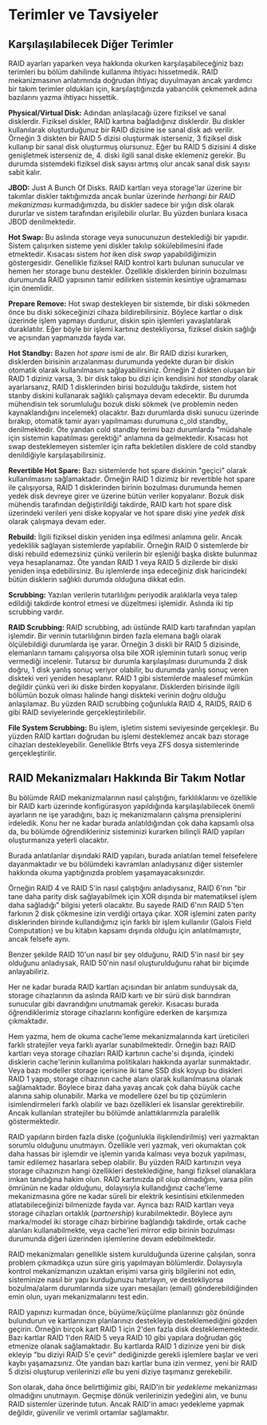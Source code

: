 # Terimler ve Tavsiyeler

## Karşılaşılabilecek Diğer Terimler

RAID ayarları yaparken veya hakkında okurken karşılaşabileceğiniz bazı terimleri bu bölüm dahilinde kullanma ihtiyacı hissetmedik. RAID mekanizmasının anlatımında doğrudan ihtiyaç duyulmayan ancak yardımcı bir takım terimler oldukları için, karşılaştığınızda yabancılık çekmemek adına bazılarını yazma ihtiyacı hissettik.

**Physical/Virtual Disk:** Adından anlaşılacağı üzere fiziksel ve sanal disklerdir. Fiziksel diskler, RAID kartına bağladığınız disklerdir. Bu diskler kullanılarak oluşturduğunuz bir RAID dizisine ise sanal disk adı verilir. Örneğin 3 diskten bir RAID 5 dizisi oluşturmak isterseniz, 3 fiziksel disk kullanıp bir sanal disk oluşturmuş olursunuz. Eğer bu RAID 5 dizisini 4 diske genişletmek isterseniz de, 4. diski ilgili sanal diske eklemeniz gerekir. Bu durumda sistemdeki fiziksel disk sayısı artmış olur ancak sanal disk sayısı sabit kalır.

**JBOD:** Just A Bunch Of Disks. RAID kartları veya storage'lar üzerine bir takımlar diskler taktığımızda ancak bunlar üzerinde _herhangi bir RAID mekanizması_ kurmadığımızda, bu diskler sadece bir yığın disk olarak dururlar ve sistem tarafından erişilebilir olurlar. Bu yüzden bunlara kısaca JBOD denilmektedir.

**Hot Swap:** Bu aslında storage veya sunucunuzun desteklediği bir yapıdır. Sistem çalışırken sisteme yeni diskler takılıp sökülebilmesini ifade etmektedir. Kısacası sistem _hot_ iken _disk swap_ yapabildiğimizin göstergesidir. Genellikle fiziksel RAID kontrol kartı bulunan sunucular ve hemen her storage bunu destekler. Özellikle disklerden birinin bozulması durumunda RAID yapısının tamir edilirken sistemin kesintiye uğramaması için önemlidir.

**Prepare Remove:** Hot swap destekleyen bir sistemde, bir diski sökmeden önce bu diski sökeceğinizi cihaza bildirebilirsiniz. Böylece kartlar o disk üzerinde işlem yapmayı durdurur, diskin spin işlemleri yavaşlatılarak duraklatılır. Eğer böyle bir işlemi kartınız destekliyorsa, fiziksel diskin sağlığı ve açısından yapmanızda fayda var.

**Hot Standby:** Bazen _hot spare_ ismi de alır. Bir RAID dizisi kurarken, disklerden birisinin arızalanması durumunda yedekte duran bir diskin otomatik olarak kullanılmasını sağlayabilirsiniz. Örneğin 2 diskten oluşan bir RAID 1 diziniz varsa, 3. bir disk takıp bu dizi için kendisini _hot standby_ olarak ayarlarsanız, RAID 1 disklerinden birisi bozulduğu takdirde, sistem hot stanby diskini kullanarak sağlıklı çalışmaya devam edecektir. Bu durumda mühendisin tek sorumluluğu bozuk diski sökmek (ve problemin neden kaynaklandığını incelemek) olacaktır. Bazı durumlarda diski sunucu üzerinde bırakıp, otomatik tamir ayarı yapılmaması durumuna c_old standby_ denilmektedir. Öte yandan cold standby terimi bazı durumlarda "müdahale için sistemin kapatılması gerektiği" anlamına da gelmektedir. Kısacası hot swap desteklemeyen sistemler için rafta bekletilen disklere de cold standby denildiğiyle karşılaşabilirsiniz.

**Revertible Hot Spare:** Bazı sistemlerde hot spare diskinin "geçici" olarak kullanılmasını sağlamaktadır. Örneğin RAID 1 dizimiz bir revertible hot spare ile çalışıyorsa, RAID 1 disklerinden birinin bozulması durumunda hemen yedek disk devreye girer ve üzerine bütün veriler kopyalanır. Bozuk disk mühendis tarafından değiştirildiği takdirde, RAID kartı hot spare disk üzerindeki verileri yeni diske kopyalar ve hot spare diski yine _yedek disk_ olarak çalışmaya devam eder.

**Rebuild:** İlgili fiziksel diskin yeniden inşa edilmesi anlamına gelir. Ancak yedeklilik sağlayan sistemlerde yapılabilir. Örneğin RAID 0 sistemlerde bir diski rebuild edemezsiniz çünkü verilerin bir eşleniği başka diskte bulunmaz veya hesaplanamaz. Öte yandan RAID 1 veya RAID 5 dizilerde bir diski yeniden inşa edebilirsiniz. Bu işlemlerde inşa edeceğiniz disk haricindeki bütün disklerin sağlıklı durumda olduğuna dikkat edin.

**Scrubbing:** Yazılan verilerin tutarlılığını periyodik aralıklarla veya talep edildiği takdirde kontrol etmesi ve düzeltmesi işlemidir. Aslında iki tip scrubbing vardır.

**RAID Scrubbing:** RAID scrubbing, adı üstünde RAID kartı tarafından yapılan işlemdir. Bir verinin tutarlılığının birden fazla elemana bağlı olarak ölçülebildiği durumlarda işe yarar. Örneğin 3 diskli bir RAID 5 dizisinde, elemanların tamamı çalışıyorsa olsa bile XOR işleminin tutarlı sonuç verip vermediği incelenir. Tutarsız bir durumla karşılaşılması durumunda 2 disk doğru, 1 disk yanlış sonuç veriyor olabilir, bu durumda yanlış sonuç veren diskteki veri yeniden hesaplanır. RAID 1 gibi sistemlerde maalesef mümkün değildir çünkü veri iki diske birden kopyalanır. Disklerden birisinde ilgili bölümün bozuk olması halinde hangi diskteki verinin doğru olduğu anlaşılamaz. Bu yüzden RAID scrubbing çoğunlukla RAID 4, RAID5, RAID 6 gibi RAID seviyelerinde gerçekleştirilebilir.

**File System Scrubbing:** Bu işlem, işletim sistemi seviyesinde gerçekleşir. Bu yüzden RAID kartları doğrudan bu işlemi desteklemez ancak bazı storage cihazları destekleyebilir. Genellikle Btrfs veya ZFS dosya sistemlerinde gerçekleştirilir.

## RAID Mekanizmaları Hakkında Bir Takım Notlar

Bu bölümde RAID mekanizmalarının nasıl çalıştığını, farklılıklarını ve özellikle bir RAID kartı üzerinde konfigürasyon yapıldığında karşılaşılabilecek önemli ayarların ne işe yaradığını, bazı iç mekanizmaların çalışma prensiplerini irdeledik. Konu her ne kadar burada anlatıldığından çok daha kapsamlı olsa da, bu bölümde öğrendikleriniz sisteminizi kurarken bilinçli RAID yapıları oluşturmanıza yeterli olacaktır.

Burada anlatılanlar dışındaki RAID yapıları, burada anlatılan temel felsefelere dayanmaktadır ve bu bölümdeki kavramları anladıysanız diğer sistemler hakkında okuma yaptığınızda problem yaşamayacaksınızdır.

Örneğin RAID 4 ve RAID 5'in nasıl çalıştığını anladıysanız, RAID 6'nın "bir tane daha parity disk sağlayabilmek için XOR dışında bir matematiksel işlem daha sağladığı" bilgisi yeterli olacaktır. Bu sayede RAID 6'nın RAID 5'ten farkının 2 disk çökmesine izin verdiği ortaya çıkar. XOR işlemini zaten parity disklerinden birinde kullandığımız için farklı bir işlem kullanılır (Galois Field Computation) ve bu kitabın kapsamı dışında olduğu için anlatılmamıştır, ancak felsefe aynı.

Benzer şekilde RAID 10'un nasıl bir şey olduğunu, RAID 5'in nasıl bir şey olduğunu anladıysak, RAID 50'nin nasıl oluşturulduğunu rahat bir biçimde anlayabiliriz.

Her ne kadar burada RAID kartları açısından bir anlatım sunduysak da, storage cihazlarının da aslında RAID kartı ve bir sürü disk barındıran sunucular gibi davrandığını unutmamak gerekir. Kısacası burada öğrendiklerimiz storage cihazlarını konfigüre ederken de karşımıza çıkmaktadır.

Hem yazma, hem de okuma cache'leme mekanizmalarında kart üreticileri farklı stratejiler veya farklı ayarlar sunabilmektedir. Örneğin bazı RAID kartları veya storage cihazları RAID kartının cache'si dışında, içindeki disklerin cache'lerinin kullanılma politikaları hakkında ayarlar sunmaktadır. Veya bazı modeller storage içerisine iki tane SSD disk koyup bu diskleri RAID 1 yapıp, storage cihazının cache alanı olarak kullanılmasına olanak sağlamaktadır. Böylece biraz daha yavaş ancak çok daha büyük cache alanına sahip olunabilir. Marka ve modellere özel bu tip çözümlerin isimlendirmeleri farklı olabilir ve bazı özellikleri ek lisanslar gerektirebilir. Ancak kullanılan stratejiler bu bölümde anlattıklarımızla paralellik göstermektedir.

RAID yapıların birden fazla diske (çoğunlukla ilişkilendirilmiş) veri yazmaktan sorumlu olduğunu unutmayın. Özellikle veri yazmak, veri okumaktan çok daha hassas bir işlemdir ve işlemin yarıda kalması veya bozuk yapılması, tamir edilemez hasarlara sebep olabilir. Bu yüzden RAID kartınızın veya storage cihazınızın hangi özellikleri desteklediğine, hangi fiziksel olanaklara imkan tanıdığına hakim olun. RAID kartınızda pil olup olmadığını, varsa pilin ömrünün ne kadar olduğunu, dolayısıyla kullandığınız cache'leme mekanizmasına göre ne kadar süreli bir elektrik kesintisini etkilenmeden atlatabileceğinizi bilmenizde fayda var. Ayrıca bazı RAID kartları veya storage cihazları ortaklık (_partnership_) kurabilmektedir. Böylece aynı marka/model iki storage cihazı birbirine bağlandığı takdirde, ortak cache alanları kullanabilmekte, veya cache'leri mirror edip birinin bozulması durumunda diğeri üzerinden işlemlerine devam edebilmektedir.

RAID mekanizmaları genellikle sistem kurulduğunda üzerine çalışılan, sonra problem çıkmadıkça uzun süre giriş yapılmayan bölümlerdir. Dolayısıyla kontrol mekanizmanızın uzaktan erişimi varsa giriş bilgilerini not edin, sisteminize nasıl bir yapı kurduğunuzu hatırlayın, ve destekliyorsa bozulma/alarm durumlarında size uyarı mesajları (email) gönderebildiğinden emin olun, uyarı mekanizmalarını test edin.

RAID yapınızı kurmadan önce, büyüme/küçülme planlarınızı göz önünde bulundurun ve kartlarınızın planlarınızı destekleyip desteklemediğini gözden geçirin. Örneğin birçok kart RAID 1 için 2'den fazla disk desteklememektedir. Bazı kartlar RAID 1'den RAID 5 veya RAID 10 gibi yapılara doğrudan göç etmenize olanak sağlamaktadır. Bu kartlarda RAID 1 dizinize yeni bir disk ekleyip "bu diziyi RAID 5'e çevir" dediğinizde gerekli işlemlere başlar ve veri kaybı yaşamazsınız. Öte yandan bazı kartlar buna izin vermez, yeni bir RAID 5 dizisi oluşturup verilerinizi _elle_ bu yeni diziye taşımanız gerekebilir.

Son olarak, daha önce belirttiğimiz gibi, RAID'in bir _yedekleme_ mekanizması olmadığını unutmayın. Geçmişe dönük verilerinizin yedeğini alın, ve bunu RAID sistemler üzerinde tutun. Ancak RAID'in amacı yedekleme yapmak değildir, güvenilir ve verimli ortamlar sağlamaktır.
